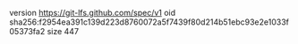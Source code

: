 version https://git-lfs.github.com/spec/v1
oid sha256:f2954ea391c139d223d8760072a5f7439f80d214b51ebc93e2e1033f05373fa2
size 447
